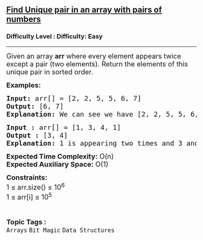 <h2><a href="https://www.geeksforgeeks.org/problems/find-unique-pair-in-an-array-with-pairs-of-numbers2425/1">Find Unique pair in an array with pairs of numbers</a></h2><h3>Difficulty Level : Difficulty: Easy</h3><hr><div class="problems_problem_content__Xm_eO"><p><span style="font-size: 18px;">Given an array <strong>arr</strong> where every element appears twice except a pair (two elements). Return the elements of this unique pair in sorted order.</span></p>
<p><span style="font-size: 18px;"><strong>Examples:</strong></span></p>
<pre><span style="font-size: 18px;"><strong>Input:</strong> arr[] = [2, 2, 5, 5, 6, 7]
<strong>Output:</strong> [6, 7]
<strong>Explanation: </strong>We can see we have [2, 2, 5, 5, 6, 7]. Here 2 and 5 are coming two times. So, the answer will be 6 7.
</span></pre>
<pre><span style="font-size: 18px;"><strong>Input :</strong> arr[] = [1, 3, 4, 1]
<strong>Output :</strong> [3, 4]<br><strong>Explanation: </strong>1 is appearing two times and 3 and 4 appear one times.</span></pre>
<p><span style="font-size: 18px;"><strong>Expected Time Complexity:</strong> O(n)<br><strong>Expected Auxiliary Space:</strong> O(1)</span></p>
<p><span style="font-size: 18px;"><strong>Constraints:</strong><br>1 ≤ arr.size() ≤ 10<sup>6</sup><br>1 ≤ arr[i] ≤ 10<sup>5</sup></span></p></div><br><p><span style=font-size:18px><strong>Topic Tags : </strong><br><code>Arrays</code>&nbsp;<code>Bit Magic</code>&nbsp;<code>Data Structures</code>&nbsp;